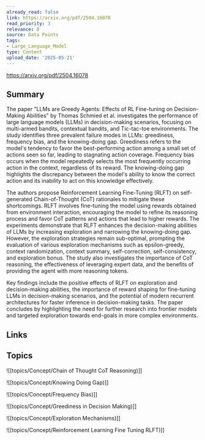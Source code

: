 ```yaml
---
already_read: false
link: https://arxiv.org/pdf/2504.16078
read_priority: 3
relevance: 0
source: Data Points
tags:
- Large_Language_Model
type: Content
upload_date: '2025-05-21'
---
```


https://arxiv.org/pdf/2504.16078
## Summary

The paper "LLMs are Greedy Agents: Effects of RL Fine-tuning on Decision-Making Abilities" by Thomas Schmied et al. investigates the performance of large language models (LLMs) in decision-making scenarios, focusing on multi-armed bandits, contextual bandits, and Tic-tac-toe environments. The study identifies three prevalent failure modes in LLMs: greediness, frequency bias, and the knowing-doing gap. Greediness refers to the model's tendency to favor the best-performing action among a small set of actions seen so far, leading to stagnating action coverage. Frequency bias occurs when the model repeatedly selects the most frequently occurring action in the context, regardless of its reward. The knowing-doing gap highlights the discrepancy between the model's ability to know the correct action and its inability to act on this knowledge effectively.

The authors propose Reinforcement Learning Fine-Tuning (RLFT) on self-generated Chain-of-Thought (CoT) rationales to mitigate these shortcomings. RLFT involves fine-tuning the model using rewards obtained from environment interaction, encouraging the model to refine its reasoning process and favor CoT patterns and actions that lead to higher rewards. The experiments demonstrate that RLFT enhances the decision-making abilities of LLMs by increasing exploration and narrowing the knowing-doing gap. However, the exploration strategies remain sub-optimal, prompting the evaluation of various exploration mechanisms such as epsilon-greedy, context randomization, context summary, self-correction, self-consistency, and exploration bonus. The study also investigates the importance of CoT reasoning, the effectiveness of leveraging expert data, and the benefits of providing the agent with more reasoning tokens.

Key findings include the positive effects of RLFT on exploration and decision-making abilities, the importance of reward shaping for fine-tuning LLMs in decision-making scenarios, and the potential of modern recurrent architectures for faster inference in decision-making tasks. The paper concludes by highlighting the need for further research into frontier models and targeted exploration towards end-goals in more complex environments.
## Links


## Topics

![[topics/Concept/Chain of Thought CoT Reasoning)]]

![[topics/Concept/Knowing Doing Gap)]]

![[topics/Concept/Frequency Bias)]]

![[topics/Concept/Greediness in Decision Making)]]

![[topics/Concept/Exploration Mechanisms)]]

![[topics/Concept/Reinforcement Learning Fine Tuning RLFT)]]